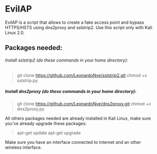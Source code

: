# EvilAP
EvilAP is a script that allows to create a fake access point and bypass HTTPS/HSTS using dns2proxy and sslstrip2. Use this script only with Kali Linux 2.0.

## Packages needed:

###### Install sslstrip2 (do these commands in your home directory):
> git clone https://github.com/LeonardoNve/sslstrip2.git
> chmod +x sslstrip.py

##### Install dns2proxy (do these commands in your home directory):
> git clone https://github.com/LeonardoNve/dns2proxy.git
> chmod +x dns2proxy.py
  
All others packages needed are already installed in Kali Linux, make sure you’ve already upgrade these packages:
> apt-get update
> apt-get upgrade

Make sure you have an interface connected to internet and an other wireless interface.

